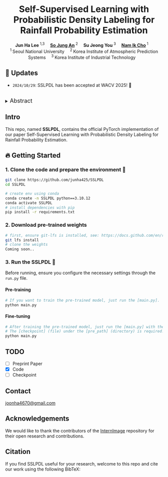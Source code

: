<h1 align="center">Self-Supervised Learning with Probabilistic Density Labeling for Rainfall Probability Estimation</h1>

<div align='center'>
    <strong>Jun Ha Lee</strong></a><sup> 1,3</sup>&emsp;
    <a href='https://scholar.google.com/citations?hl=ko&user=gKrLgVUAAAAJ' target='_blank'><strong>So Jung An</strong></a><sup> 2</sup>&emsp;
    <strong>Su Jeong You</strong><sup> 3</sup>&emsp;
    <a href='https://scholar.google.com/citations?hl=ko&user=Ntx5VRIAAAAJ' target='_blank'><strong>Nam Ik Cho</strong></a><sup> 1</sup>&emsp;
</div>

<div align='center'>
    <sup>1 </sup>Seoul National University&emsp; <sup>2 </sup>Korea Institute of Atmospheric Prediction Systems&emsp; <sup>3 </sup>Korea Institute of Industrial Technology&emsp;
</div>

## 🔔 Updates
- `2024/10/29`: SSLPDL has been accepted at WACV 2025! 🎊

<br>
<details>
  <summary>
  <font size="+1">Abstract</font>
  </summary>
Numerical weather prediction (NWP) models are fundamental in meteorology for simulating and forecasting the behavior of various atmospheric variables. The accuracy of precipitation forecasts and the acquisition of sufficient lead time are crucial for preventing hazardous weather events. However, the performance of NWP models is limited by the nonlinear and unpredictable patterns of extreme weather phenomena driven by temporal dynamics. In this regard, we propose a Self-Supervised Learning with Probabilistic Density Labeling (SSLPDL) for estimating rainfall probability by post-processing NWP forecasts. Our post-processing method uses self-supervised learning (SSL) with masked modeling for reconstructing atmospheric physics variables, enabling the model to learn the dependency between variables. The pre-trained encoder is then utilized in transfer learning to a precipitation segmentation task. Furthermore, we introduce a straightforward labeling approach based on probability density to address the class imbalance in extreme weather phenomena like heavy rain events. Experimental results show that SSLPDL surpasses other precipitation forecasting models in regional precipitation post-processing and demonstrates competitive performance in extending forecast lead times.
</details>

## Intro
This repo, named **SSLPDL**, contains the official PyTorch implementation of our paper Self-Supervised Learning with Probabilistic Density Labeling for Rainfall Probability Estimation.

## 🔥 Getting Started
### 1. Clone the code and prepare the environment 🔧
```bash
git clone https://github.com/junha425/SSLPDL
cd SSLPDL

# create env using conda
conda create -n SSLPDL python==3.10.12
conda activate SSLPDL
# install dependencies with pip
pip install -r requirements.txt
```
### 2. Download pre-trained weights
```bash
# first, ensure git-lfs is installed, see: https://docs.github.com/en/repositories/working-with-files/managing-large-files/installing-git-large-file-storage
git lfs install
# clone the weights
Coming soon..
```

### 3. Run the SSLPDL 🚀
Before running, ensure you configure the necessary settings through the `run.py` file.

#### Pre-training
```bash
# If you want to train the pre-trained model, just run the [main.py]. 
python main.py
```
#### Fine-tuning
```bash
# After training the pre-trained model, just run the [main.py] with the [checkpoint] (file).
# The [checkpoint] (file) under the [pre_path] (directory) is required!
python main.py 
```

## TODO
- [ ] Preprint Paper
- [X] Code
- [ ] Checkpoint

## Contact
joonha4670@gmail.com

## Acknowledgements
We would like to thank the contributors of the [InternImage](https://github.com/OpenGVLab/InternImage) repository for their open research and contributions.

## Citation
If you find SSLPDL useful for your research, welcome to this repo and cite our work using the following BibTeX:
